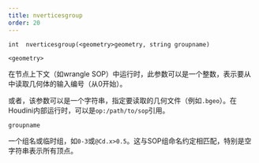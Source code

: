 ```yaml
---
title: nverticesgroup
order: 20
---
```

`int  nverticesgroup(<geometry>geometry, string groupname)`

`<geometry>`

在节点上下文（如wrangle SOP）中运行时，此参数可以是一个整数，表示要从中读取几何体的输入编号（从0开始）。

或者，该参数可以是一个字符串，指定要读取的几何文件（例如`.bgeo`）。在Houdini内部运行时，可以是`op:/path/to/sop`引用。

`groupname`

一个组名或临时组，如`0-3`或`@Cd.x>0.5`。这与SOP组命名约定相匹配，特别是空字符串表示所有顶点。